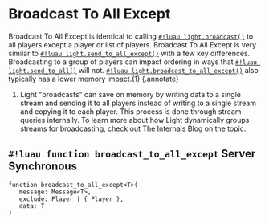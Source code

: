 # Broadcast To All Except

Broadcast To All Except is identical to calling
[`#!luau light.broadcast()`](./broadcast.md) to all players except a player or list of players.
Broadcast To All Except is very similar to [`#!luau light.send_to_all_except()`](./send_to_all.md) with a few key
differences. Broadcasting to a group of players can impact ordering in ways that
[`#!luau light.send_to_all()`](./send_to_all.md) will not.
[`#!luau light.broadcast_to_all_except()`](./broadcast_to_all_except.md) also typically has a lower memory impact.(1)
{.annotate}

1. Light "broadcasts" can save on memory by writing data to a single stream and sending it to all players instead of
    writing to a single stream and copying it to each player. This process is done through stream queries internally. To
    learn more about how Light dynamically groups streams for broadcasting, check out
    [The Internals Blog](../../../../blog/internals/dynamic_streams.md) on the topic.

## `#!luau function broadcast_to_all_except` <span class="md-tag md-tag-icon md-tag--server">Server</span> <span class="md-tag md-tag-icon md-tag--sync">Synchronous</span>

```luau
function broadcast_to_all_except<T>(
   message: Message<T>,
   exclude: Player | { Player },
   data: T
)
```
